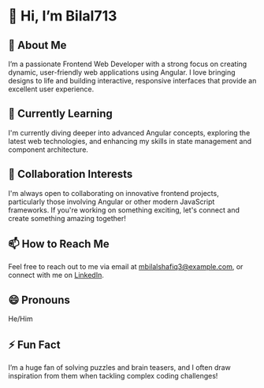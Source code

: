 # 👋 Hi, I’m Bilal713

## 👀 About Me
I’m a passionate Frontend Web Developer with a strong focus on creating dynamic, user-friendly web applications using Angular. I love bringing designs to life and building interactive, responsive interfaces that provide an excellent user experience.

## 🌱 Currently Learning
I'm currently diving deeper into advanced Angular concepts, exploring the latest web technologies, and enhancing my skills in state management and component architecture.

## 💞️ Collaboration Interests
I'm always open to collaborating on innovative frontend projects, particularly those involving Angular or other modern JavaScript frameworks. If you're working on something exciting, let's connect and create something amazing together!

## 📫 How to Reach Me
Feel free to reach out to me via email at mbilalshafiq3@example.com, or connect with me on [LinkedIn](https:/www.linkedin.com/in/m-bilal-shafiq-a78659204).

## 😄 Pronouns
He/Him

## ⚡ Fun Fact
I’m a huge fan of solving puzzles and brain teasers, and I often draw inspiration from them when tackling complex coding challenges!

<!---
Bilal713 is a ✨ special ✨ repository because its `README.md` (this file) appears on your GitHub profile.
You can click the Preview link to take a look at your changes.
--->

